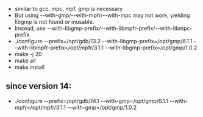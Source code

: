 - similar to gcc, mpc, mpf, gmp is necessary
- But using --with-gmp/--with-mpfr/--with-mpc may not work, yielding libgmp is not found or inusable.
- Instead, use --with-libgmp-prefix/--with-libmpfr-prefix/--with-libmpc-prefix
- ./configure --prefix=/opt/gdb/13.2 --with-libgmp-prefix=/opt/gmp/6.1.1  --with-libmpfr-prefix=/opt/mpfr/3.1.1 --with-libgmp-prefix=/opt/gmp/1.0.2
- make -j 20
- make all
- make install


## since version 14:
- ./configure --prefix=/opt/gdb/14.1 --with-gmp=/opt/gmp/6.1.1  --with-mpfr=/opt/mpfr/3.1.1 --with-gmp=/opt/gmp/1.0.2
